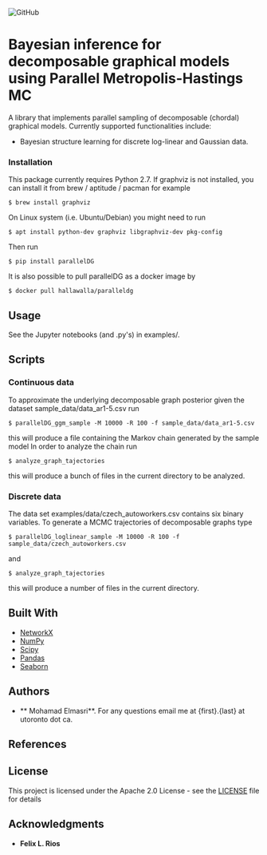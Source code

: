 ![GitHub](https://img.shields.io/github/license/melmasri/parallelDG)

# Bayesian inference for decomposable graphical models using Parallel Metropolis-Hastings MC
A library that implements parallel sampling of decomposable (chordal) graphical models.
Currently supported functionalities include:

- Bayesian structure learning for discrete log-linear and Gaussian data.

### Installation
This package currently requires Python 2.7.
If graphviz is not installed, you can install it from brew / aptitude / pacman for example
```
$ brew install graphviz
```
On Linux system (i.e. Ubuntu/Debian) you might need to run
```
$ apt install python-dev graphviz libgraphviz-dev pkg-config
```

Then run
```
$ pip install parallelDG
```

It is also possible to pull parallelDG as a docker image by
```
$ docker pull hallawalla/paralleldg
```

## Usage
See the Jupyter notebooks (and .py's) in examples/.


## Scripts
### Continuous data
To approximate the underlying decomposable graph posterior given the dataset sample_data/data_ar1-5.csv run
```
$ parallelDG_ggm_sample -M 10000 -R 100 -f sample_data/data_ar1-5.csv
```
this will produce a file containing the Markov chain generated by the sample model
In order to analyze the chain run
```
$ analyze_graph_tajectories
```
this will produce a bunch of files in the current directory to be analyzed.

### Discrete data
The data set examples/data/czech_autoworkers.csv contains six binary variables.
To generate a MCMC trajectories of decomposable graphs type
```
$ parallelDG_loglinear_sample -M 10000 -R 100 -f sample_data/czech_autoworkers.csv
```
and
```
$ analyze_graph_tajectories
```
this will produce a number of files in the current directory.


## Built With

* [NetworkX](https://networkx.github.io/documentation/stable/index.html)
* [NumPy](https://docs.scipy.org/doc/)
* [Scipy](https://docs.scipy.org/doc/)
* [Pandas](http://pandas.pydata.org/pandas-docs/stable/)
* [Seaborn](https://seaborn.pydata.org/api.html)
## Authors

* ** Mohamad Elmasri**. For any questions email me at {first}.{last} at utoronto dot ca.

## References


## License

This project is licensed under the Apache 2.0 License - see the [LICENSE](LICENSE) file for details

## Acknowledgments

* **Felix L. Rios**
